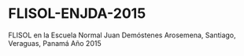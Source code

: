 # FLISOL-ENJDA-2015
FLISOL en la Escuela Normal Juan Demóstenes Arosemena, Santiago, Veraguas, Panamá Año 2015
